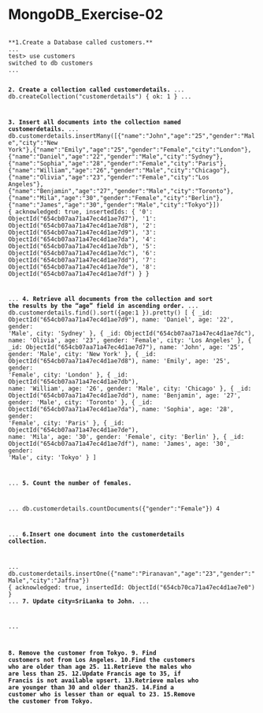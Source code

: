 # MongoDB_Exercise-02
<code>
**1.Create a Database called customers.**
...
test> use customers
switched to db customers
...


**2. Create a collection called customerdetails.**
...
db.createCollection("customerdetails")
{ ok: 1 }
...


**3. Insert all documents into the collection named   customerdetails.**
...
db.customerdetails.insertMany([{"name":"John","age":"25","gender":"Male","city":"New York"},{"name":"Emily","age":"25","gender":"Female","city":"London"},{"name":"Daniel","age":"22","gender":"Male","city":"Sydney"},{"name":"Sophia","age":"28","gender":"Female","city":"Paris"},{"name":"William","age":"26","gender":"Male","city":"Chicago"},{"name":"Olivia","age":"23","gender":"Female","city":"Los Angeles"},{"name":"Benjamin","age":"27","gender":"Male","city":"Toronto"},{"name":"Mila","age":"30","gender":"Female","city":"Berlin"},{"name":"James","age":"30","gender":"Male","city":"Tokyo"}])
{
  acknowledged: true,
  insertedIds: {
    '0': ObjectId("654cb07aa71a47ec4d1ae7d7"),
    '1': ObjectId("654cb07aa71a47ec4d1ae7d8"),
    '2': ObjectId("654cb07aa71a47ec4d1ae7d9"),
    '3': ObjectId("654cb07aa71a47ec4d1ae7da"),
    '4': ObjectId("654cb07aa71a47ec4d1ae7db"),
    '5': ObjectId("654cb07aa71a47ec4d1ae7dc"),
    '6': ObjectId("654cb07aa71a47ec4d1ae7dd"),
    '7': ObjectId("654cb07aa71a47ec4d1ae7de"),
    '8': ObjectId("654cb07aa71a47ec4d1ae7df")
  }
}

...
**4. Retrieve all documents from the collection and sort the results by the “age” field    in ascending order.**
...
db.customerdetails.find().sort({age:1 }).pretty()
[
  {
    _id: ObjectId("654cb07aa71a47ec4d1ae7d9"),
    name: 'Daniel',
    age: '22',
    gender: 'Male',
    city: 'Sydney'
  },
  {
    _id: ObjectId("654cb07aa71a47ec4d1ae7dc"),
    name: 'Olivia',
    age: '23',
    gender: 'Female',
    city: 'Los Angeles'
  },
  {
    _id: ObjectId("654cb07aa71a47ec4d1ae7d7"),
    name: 'John',
    age: '25',
    gender: 'Male',
    city: 'New York'
  },
  {
    _id: ObjectId("654cb07aa71a47ec4d1ae7d8"),
    name: 'Emily',
    age: '25',
    gender: 'Female',
    city: 'London'
  },
  {
    _id: ObjectId("654cb07aa71a47ec4d1ae7db"),
    name: 'William',
    age: '26',
    gender: 'Male',
    city: 'Chicago'
  },
  {
    _id: ObjectId("654cb07aa71a47ec4d1ae7dd"),
    name: 'Benjamin',
    age: '27',
    gender: 'Male',
    city: 'Toronto'
  },
  {
    _id: ObjectId("654cb07aa71a47ec4d1ae7da"),
    name: 'Sophia',
    age: '28',
    gender: 'Female',
    city: 'Paris'
  },
  {
    _id: ObjectId("654cb07aa71a47ec4d1ae7de"),
    name: 'Mila',
    age: '30',
    gender: 'Female',
    city: 'Berlin'
  },
  {
    _id: ObjectId("654cb07aa71a47ec4d1ae7df"),
    name: 'James',
    age: '30',
    gender: 'Male',
    city: 'Tokyo'
  }
]

...
**5. Count the number of females.** 

...
db.customerdetails.countDocuments({"gender":"Female"})
4

...
**6.Insert one document into the customerdetails collection.**

...
db.customerdetails.insertOne({"name":"Piranavan","age":"23","gender":"Male","city":"Jaffna"})
{
  acknowledged: true,
  insertedId: ObjectId("654cb70ca71a47ec4d1ae7e0")
}
...
**7. Update city=SriLanka to John.**
...

...

**8. Remove the customer from Tokyo.**
**9.  Find customers not from Los Angeles.**
**10.Find the customers who are older than age 25.**
**11.Retrieve the males who are less than 25.**
**12.Update Francis age to 35, if Francis is not available upsert.**
**13.Retrieve males who are younger than 30 and older than25.**
**14.Find a customer who is lesser than or equal to 23.**
**15.Remove the customer from Tokyo.**
</code>
